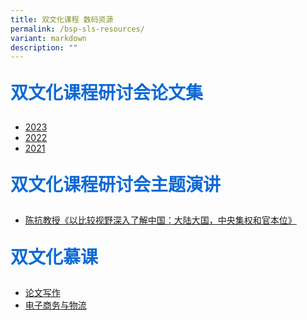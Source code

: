 ```yaml
---
title: 双文化课程 数码资源
permalink: /bsp-sls-resources/
variant: markdown
description: ""
---
```

<p style="color: #0C69D5; font-family: kai; font-size: 28px; font-weight: bold">双文化课程研讨会论文集</p>

* [2023](https://vle.learning.moe.edu.sg/moe-library/lesson/view/e2e912dc-8af3-4800-8fbc-91399ad791e3/cover)
* [2022](https://vle.learning.moe.edu.sg/moe-library/lesson/view/ca1a8273-17ab-4f88-ac01-298ca3366d04/cover)
* [2021](https://vle.learning.moe.edu.sg/moe-library/lesson/view/2b4d45ec-e756-4af8-becf-669d7df2da55/cover)

<p style="color: #0C69D5; font-family: kai; font-size: 28px; font-weight: bold">双文化课程研讨会主题演讲</p>

* [陈抗教授《以比较视野深入了解中国：大陆大国，中央集权和官本位》](https://vle.learning.moe.edu.sg/moe-library/lesson/view/b055043b-459c-4584-ab63-6cd1f9ab5cea/page/70171289)


<p style="color: #0C69D5; font-family: kai; font-size: 28px; font-weight: bold">双文化慕课</p>

* [论文写作](https://vle.learning.moe.edu.sg/moe-library/lesson/view/4fb4f923-55ab-481a-9658-a99d4fc22809/cover)
* [电子商务与物流](https://vle.learning.moe.edu.sg/moe-library/lesson/view/5a593f1c-3540-40ca-b77c-a13750164d14/cover)